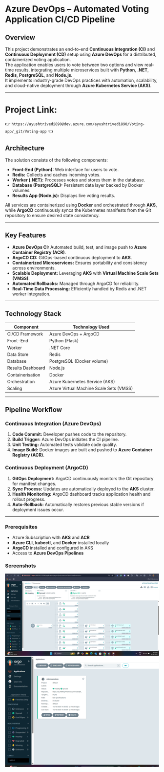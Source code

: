 # Azure DevOps – Automated Voting Application CI/CD Pipeline

## Overview
This project demonstrates an end-to-end **Continuous Integration (CI)** and **Continuous Deployment (CD)** setup using **Azure DevOps** for a distributed, containerized voting application.  
The application enables users to vote between two options and view real-time results, integrating multiple microservices built with **Python**, **.NET**, **Redis**, **PostgreSQL**, and **Node.js**.  
It implements industry-grade DevOps practices with automation, scalability, and cloud-native deployment through **Azure Kubernetes Service (AKS)**.

---

# Project Link:
👉 `https://ayushtrivedi890@dev.azure.com/ayushtrivedi890/Voting-app/_git/Voting-app` 👈

## Architecture
The solution consists of the following components:
- **Front-End (Python):** Web interface for users to vote.
- **Redis:** Collects and caches incoming votes.
- **Worker (.NET):** Processes votes and stores them in the database.
- **Database (PostgreSQL):** Persistent data layer backed by Docker volumes.
- **Results App (Node.js):** Displays live voting results.

All services are containerized using **Docker** and orchestrated through **AKS**, while **ArgoCD** continuously syncs the Kubernetes manifests from the Git repository to ensure desired state consistency.

---

## Key Features
- **Azure DevOps CI:** Automated build, test, and image push to **Azure Container Registry (ACR)**.
- **ArgoCD CD:** GitOps-based continuous deployment to **AKS**.
- **Containerized Microservices:** Ensures portability and consistency across environments.
- **Scalable Deployment:** Leveraging **AKS** with **Virtual Machine Scale Sets (VMSS)**.
- **Automated Rollbacks:** Managed through ArgoCD for reliability.
- **Real-Time Data Processing:** Efficiently handled by Redis and .NET worker integration.

---

## Technology Stack
| Component         | Technology Used |
|--------------------|----------------|
| CI/CD Framework    | Azure DevOps + ArgoCD |
| Front-End          | Python (Flask) |
| Worker             | .NET Core |
| Data Store         | Redis |
| Database           | PostgreSQL (Docker volume) |
| Results Dashboard  | Node.js |
| Containerisation   | Docker |
| Orchestration      | Azure Kubernetes Service (AKS) |
| Scaling            | Azure Virtual Machine Scale Sets (VMSS) |

---

## Pipeline Workflow

### Continuous Integration (Azure DevOps)
1. **Code Commit:** Developer pushes code to the repository.  
2. **Build Trigger:** Azure DevOps initiates the CI pipeline.  
3. **Unit Testing:** Automated tests validate code quality.  
4. **Image Build:** Docker images are built and pushed to **Azure Container Registry (ACR)**.

### Continuous Deployment (ArgoCD)
1. **GitOps Deployment:** ArgoCD continuously monitors the Git repository for manifest changes.  
2. **Sync Process:** Updates are automatically deployed to the **AKS** cluster.  
3. **Health Monitoring:** ArgoCD dashboard tracks application health and rollout progress.  
4. **Auto-Rollback:** Automatically restores previous stable versions if deployment issues occur.

---

### Prerequisites
- Azure Subscription with **AKS** and **ACR**
- **Azure CLI**, **kubectl**, and **Docker** installed locally
- **ArgoCD** installed and configured in AKS
- Access to **Azure DevOps Pipelines**

### Screenshots
<img src="argocd1.png" alt="ArgoCD Dashboard Screenshot" width="800">

<img src="argocd2.png" alt="ArgoCD Dashboard Screenshot" width="800">
